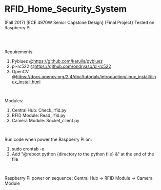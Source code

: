 # RFID_Home_Security_System
(Fall 2017) [ECE 4970W Senior Capstone Design] {Final Project} Tested on Raspberry Pi

<br>
<br>

Requirements:
1) Pybluez @https://github.com/karulis/pybluez
2) pi-rc522 @https://github.com/ondryaso/pi-rc522
3) OpenCV @https://docs.opencv.org/2.4/doc/tutorials/introduction/linux_install/linux_install.html

<br>

Modules:
1) Central Hub: Check_rfid.py
2) RFID Module: Read_rfid.py
3) Camera Module: Socket_client.py

<br>

Run code when power the Raspberry Pi on:
1) sudo crontab -e
2) Add "@reboot python {directory to the python file} &" at the end of the file

<br>

Raspberry Pi power on sequence: Central Hub -> RFID Module -> Camera Module

<br>

